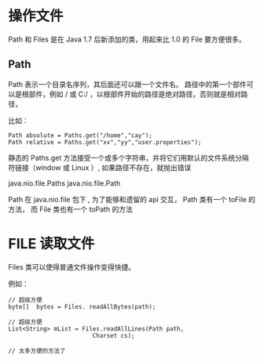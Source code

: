 #  操作文件

Path 和 Files 是在 Java 1.7 后新添加的类，用起来比 1.0 的 File 要方便很多。




## Path
Path 表示一个目录名序列，其后面还可以跟一个文件名。 路径中的第一个部件可以是根部件，例如 /  或 C:/ ，以根部件开始的路径是绝对路径，否则就是相对路径，

比如：

```
Path absolute = Paths.get("/home","cay");
Path relative = Paths.get("xx","yy","user.properties");

```
 静态的 Paths.get 方法接受一个或多个字符串，并将它们用默认的文件系统分隔符链接（window 或 Linux ）, 如果路径不存在，就抛出错误


 java.nio.file.Paths
 java.nio.file.Path

 Path 在 java.nio.file 包下 ,  为了能够和遗留的 api 交互， Path 类有一个 toFile 的方法， 而 File 类也有一个 toPath 的方法

 

# FILE 读取文件

Files 类可以使得普通文件操作变得快捷。

例如：

```
// 超级方便
byte[]  bytes = Files. readAllBytes(path);

// 超级方便
List<String> mList = Files.readAllLines(Path path,
                        Charset cs);

// 太多方便的方法了

```


